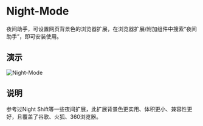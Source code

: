 # Night-Mode
夜间助手，可设置网页背景色的浏览器扩展，在浏览器扩展/附加组件中搜索“夜间助手”，即可安装使用。

## 演示   
![Night-Mode](https://weijhfly.github.io/images/unnamed.png)

## 说明
参考过Night Shift等一些夜间扩展，此扩展背景色更实用、体积更小、兼容性更好，且覆盖了谷歌、火狐、360浏览器。
